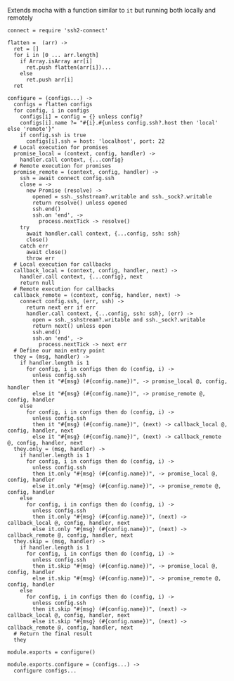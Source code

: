 
Extends mocha with a function similar to `it` but 
running both locally and remotely

    connect = require 'ssh2-connect'
    
    flatten =  (arr) ->
      ret = []
      for i in [0 ... arr.length]
        if Array.isArray arr[i]
          ret.push flatten(arr[i])...
        else
          ret.push arr[i]
      ret

    configure = (configs...) ->
      configs = flatten configs
      for config, i in configs
        configs[i] = config = {} unless config?
        configs[i].name ?= "#{i}.#{unless config.ssh?.host then 'local' else 'remote'}"
        if config.ssh is true
          configs[i].ssh = host: 'localhost', port: 22
      # Local execution for promises
      promise_local = (context, config, handler) ->
        handler.call context, {...config}
      # Remote execution for promises
      promise_remote = (context, config, handler) ->
        ssh = await connect config.ssh
        close = ->
          new Promise (resolve) ->
            opened = ssh._sshstream?.writable and ssh._sock?.writable
            return resolve() unless opened
            ssh.end()
            ssh.on 'end', ->
              process.nextTick -> resolve()
        try
          await handler.call context, {...config, ssh: ssh}
          close()
        catch err
          await close()
          throw err
      # Local execution for callbacks
      callback_local = (context, config, handler, next) ->
        handler.call context, {...config}, next
        return null
      # Remote execution for callbacks
      callback_remote = (context, config, handler, next) ->
        connect config.ssh, (err, ssh) ->
          return next err if err
          handler.call context, {...config, ssh: ssh}, (err) ->
            open = ssh._sshstream?.writable and ssh._sock?.writable
            return next() unless open
            ssh.end()
            ssh.on 'end', ->
              process.nextTick -> next err
      # Define our main entry point
      they = (msg, handler) ->
        if handler.length is 1
          for config, i in configs then do (config, i) ->
            unless config.ssh
            then it "#{msg} (#{config.name})", -> promise_local @, config, handler
            else it "#{msg} (#{config.name})", -> promise_remote @, config, handler
        else
          for config, i in configs then do (config, i) ->
            unless config.ssh
            then it "#{msg} (#{config.name})", (next) -> callback_local @, config, handler, next
            else it "#{msg} (#{config.name})", (next) -> callback_remote @, config, handler, next
      they.only = (msg, handler) ->
        if handler.length is 1
          for config, i in configs then do (config, i) ->
            unless config.ssh
            then it.only "#{msg} (#{config.name})", -> promise_local @, config, handler
            else it.only "#{msg} (#{config.name})", -> promise_remote @, config, handler
        else
          for config, i in configs then do (config, i) ->
            unless config.ssh
            then it.only "#{msg} (#{config.name})", (next) -> callback_local @, config, handler, next
            else it.only "#{msg} (#{config.name})", (next) -> callback_remote @, config, handler, next
      they.skip = (msg, handler) ->
        if handler.length is 1
          for config, i in configs then do (config, i) ->
            unless config.ssh
            then it.skip "#{msg} (#{config.name})", -> promise_local @, config, handler
            else it.skip "#{msg} (#{config.name})", -> promise_remote @, config, handler
        else
          for config, i in configs then do (config, i) ->
            unless config.ssh
            then it.skip "#{msg} (#{config.name})", (next) -> callback_local @, config, handler, next
            else it.skip "#{msg} (#{config.name})", (next) -> callback_remote @, config, handler, next
      # Return the final result
      they
        
    module.exports = configure()
    
    module.exports.configure = (configs...) ->
      configure configs...
